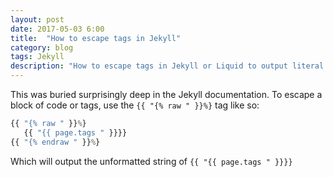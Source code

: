 ```yaml
---
layout: post
date: 2017-05-03 6:00
title:  "How to escape tags in Jekyll"
category: blog
tags: Jekyll
description: "How to escape tags in Jekyll or Liquid to output literal curly braces"
---
```

This was buried surprisingly deep in the Jekyll documentation. To escape a block of code or tags, use the `{{ "{% raw " }}%}` tag like so:

```js
{{ "{% raw " }}%} 
   {{ "{{ page.tags " }}}}
{{ "{% endraw " }}%} 
```


Which will output the unformatted string of `{{ "{{ page.tags " }}}}`

